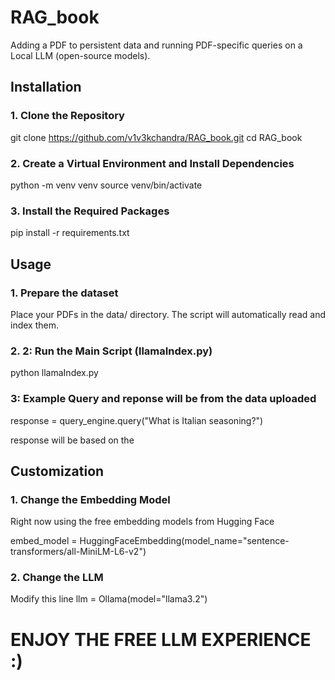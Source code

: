 # RAG_book
Adding a PDF to persistent data and running PDF-specific queries on a Local LLM (open-source models).

## Installation

### 1. Clone the Repository

git clone https://github.com/v1v3kchandra/RAG_book.git
cd RAG_book

### 2. Create a Virtual Environment and Install Dependencies
python -m venv venv
source venv/bin/activate  

### 3. Install the Required Packages
pip install -r requirements.txt

## Usage

### 1. Prepare the dataset
Place your PDFs in the data/ directory. The script will automatically read and index them.

### 2. 2: Run the Main Script (llamaIndex.py)
python llamaIndex.py

### 3: Example Query and reponse will be from the data uploaded
response = query_engine.query("What is Italian seasoning?")

response will be based on the 

## Customization

### 1. Change the Embedding Model
Right now using the free embedding models from Hugging Face

embed_model = HuggingFaceEmbedding(model_name="sentence-transformers/all-MiniLM-L6-v2")

### 2. Change the LLM
Modify this line 
llm = Ollama(model="llama3.2")

# ENJOY THE FREE LLM EXPERIENCE :)

